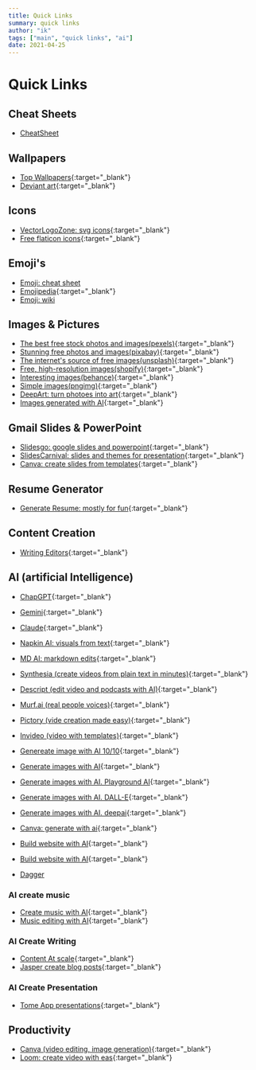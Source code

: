 ```yaml
---
title: Quick Links
summary: quick links
author: "ik"
tags: ["main", "quick links", "ai"]
date: 2021-04-25
---
```


# Quick Links

## Cheat Sheets

- [CheatSheet](https://cheatsheet.dennyzhang.com/)

## Wallpapers

- [Top Wallpapers][top-wallpapers]{:target="_blank"}
- [Deviant art][deviant-art]{:target="_blank"}

## Icons

- [VectorLogoZone: svg icons](https://www.vectorlogo.zone/){:target="_blank"}
- [Free flaticon icons][flaticon-icons]{:target="_blank"}

## Emoji's

- [Emoji: cheat sheet](https://github.com/ikatyang/emoji-cheat-sheet/blob/master/README.md)
- [Emojipedia](https://emojipedia.org/){:target="_blank"}
- [Emoji: wiki](https://emojis.wiki/warning)

## Images & Pictures

- [The best free stock photos and images(pexels)][pexels]{:target="_blank"}
- [Stunning free photos and images(pixabay)][pixabay]{:target="_blank"}
- [The internet's source of free images(unsplash)][unsplash]{:target="_blank"}
- [Free, high-resolution images(shopify)][shopify-images]{:target="_blank"}
- [Interesting images(behance)][behance]{:target="_blank"}
- [Simple images(pngimg)](https://pngimg.com){:target="_blank"}
- [DeepArt: turn photoes into art](https://deepart.io/){:target="_blank"}
- [Images generated with AI](https://playgroundai.com/){:target="_blank"}

## Gmail Slides & PowerPoint

- [Slidesgo: google slides and powerpoint](https://slidesgo.com/slidesgo-school){:target="_blank"}
- [SlidesCarnival: slides and themes for presentation](https://www.slidescarnival.com/){:target="_blank"}
- [Canva: create slides from templates](https://www.canva.com){:target="_blank"}

## Resume Generator

- [Generate Resume: mostly for fun](https://thisresumedoesnotexist.com){:target="_blank"}

## Content Creation

- [Writing Editors](https://editorninja.com){:target="_blank"}

## AI (artificial Intelligence)

- [ChapGPT](https://chat.openai.com/chat){:target="_blank"}
- [Gemini](https://gemini.google.com/app/){:target="_blank"}
- [Claude](https://claude.ai/chats){:target="_blank"}

- [Napkin AI: visuals from text](https://www.napkin.ai/){:target="_blank"}
- [MD AI: markdown edits](https://mdedit.ai/){:target="_blank"}
- [Synthesia (create videos from plain text in minutes)](https://www.synthesia.io/){:target="_blank"}
- [Descript (edit video and podcasts with AI)](https://www.descript.com/){:target="_blank"}
- [Murf.ai (real people voices)](https://murf.ai/){:target="_blank"}
- [Pictory (vide creation made easy)](https://pictory.ai/){:target="_blank"}
- [Invideo (video with templates)](https://invideo.io){:target="_blank"}
- [Genereate image with AI 10/10](https://app.leonardo.ai/){:target="_blank"}
- [Generate images with AI](https://docs.midjourney.com/){:target="_blank"}
- [Generate images with AI. Playground AI](https://playgroundai.com/){:target="_blank"}
- [Generate images with AI. DALL-E](https://labs.openai.com/){:target="_blank"}
- [Generate images with AI. deepai](https://deepai.org/machine-learning-model){:target="_blank"}
- [Canva: generate with ai](https://www.canva.com/){:target="_blank"}
- [Build website with AI](https://www.mixo.io/){:target="_blank"}
- [Build website with AI](https://durable.co/){:target="_blank"}
- [Dagger](https://docs.dagger.io/)

### AI create music

- [Create music with AI](https://www.beatoven.ai/){:target="_blank"}
- [Music editing with AI](https://cleanvoice.ai/){:target="_blank"}

### AI Create Writing

- [Content At scale](https://contentatscale.ai/){:target="_blank"}
- [Jasper create blog posts](https://www.jasper.ai/){:target="_blank"}

### AI Create Presentation

- [Tome App presentations](https://beta.tome.app/){:target="_blank"}


## Productivity

- [Canva (video editing, image generation)](https://www.canva.com/){:target="_blank"}
- [Loom: create video with eas](https://www.loom.com/){:target="_blank"}

<!-- resource links -->
[top-wallpapers]: https://wallhaven.cc/toplist
[deviant-art]: https://www.deviantart.com
[flaticon-icons]: https://www.flaticon.com
[pexels]: https://www.pexels.com
[pixabay]: https://pixabay.com
[unsplash]: https://unsplash.com
[shopify-images]: https://burst.shopify.com
[behance]: www.behance.net/gallery
